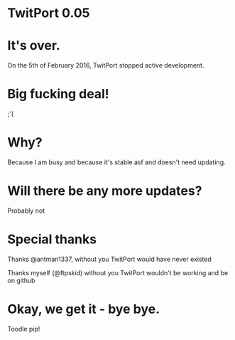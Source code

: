 # TwitPort 0.05

# It's over.

On the 5th of February 2016, TwitPort stopped active development.

# Big fucking deal!

;'(

# Why?

Because I am busy and because it's stable asf and doesn't need updating.


# Will there be any more updates?

Probably not

# Special thanks

Thanks @antman1337, without you TwitPort would have never existed

Thanks myself (@ftpskid) without you TwitPort wouldn't be working and be on github

# Okay, we get it - bye bye.

Toodle pip!
